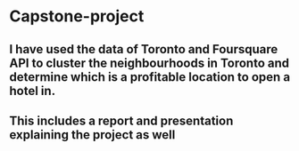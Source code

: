 # Capstone-project
## I have used the data of Toronto and Foursquare API to cluster the neighbourhoods in Toronto and determine which is a profitable location to open a hotel in.
## This includes a report and presentation explaining the project as well
